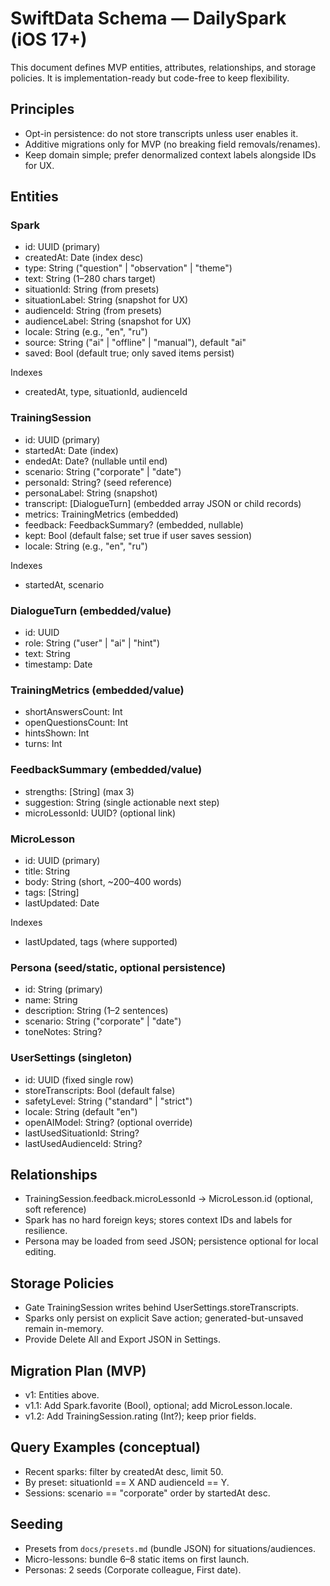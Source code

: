 # SwiftData Schema — DailySpark (iOS 17+)

This document defines MVP entities, attributes, relationships, and storage policies. It is implementation-ready but code-free to keep flexibility.

## Principles
- Opt-in persistence: do not store transcripts unless user enables it.
- Additive migrations only for MVP (no breaking field removals/renames).
- Keep domain simple; prefer denormalized context labels alongside IDs for UX.

## Entities

### Spark
- id: UUID (primary)
- createdAt: Date (index desc)
- type: String ("question" | "observation" | "theme")
- text: String (1–280 chars target)
- situationId: String (from presets)
- situationLabel: String (snapshot for UX)
- audienceId: String (from presets)
- audienceLabel: String (snapshot for UX)
- locale: String (e.g., "en", "ru")
- source: String ("ai" | "offline" | "manual"), default "ai"
- saved: Bool (default true; only saved items persist)

Indexes
- createdAt, type, situationId, audienceId

### TrainingSession
- id: UUID (primary)
- startedAt: Date (index)
- endedAt: Date? (nullable until end)
- scenario: String ("corporate" | "date")
- personaId: String? (seed reference)
- personaLabel: String (snapshot)
- transcript: [DialogueTurn] (embedded array JSON or child records)
- metrics: TrainingMetrics (embedded)
- feedback: FeedbackSummary? (embedded, nullable)
- kept: Bool (default false; set true if user saves session)
- locale: String (e.g., "en", "ru")

Indexes
- startedAt, scenario

### DialogueTurn (embedded/value)
- id: UUID
- role: String ("user" | "ai" | "hint")
- text: String
- timestamp: Date

### TrainingMetrics (embedded/value)
- shortAnswersCount: Int
- openQuestionsCount: Int
- hintsShown: Int
- turns: Int

### FeedbackSummary (embedded/value)
- strengths: [String] (max 3)
- suggestion: String (single actionable next step)
- microLessonId: UUID? (optional link)

### MicroLesson
- id: UUID (primary)
- title: String
- body: String (short, ~200–400 words)
- tags: [String]
- lastUpdated: Date

Indexes
- lastUpdated, tags (where supported)

### Persona (seed/static, optional persistence)
- id: String (primary)
- name: String
- description: String (1–2 sentences)
- scenario: String ("corporate" | "date")
- toneNotes: String?

### UserSettings (singleton)
- id: UUID (fixed single row)
- storeTranscripts: Bool (default false)
- safetyLevel: String ("standard" | "strict")
- locale: String (default "en")
- openAIModel: String? (optional override)
- lastUsedSituationId: String?
- lastUsedAudienceId: String?

## Relationships
- TrainingSession.feedback.microLessonId → MicroLesson.id (optional, soft reference)
- Spark has no hard foreign keys; stores context IDs and labels for resilience.
- Persona may be loaded from seed JSON; persistence optional for local editing.

## Storage Policies
- Gate TrainingSession writes behind UserSettings.storeTranscripts.
- Sparks only persist on explicit Save action; generated-but-unsaved remain in-memory.
- Provide Delete All and Export JSON in Settings.

## Migration Plan (MVP)
- v1: Entities above.
- v1.1: Add Spark.favorite (Bool), optional; add MicroLesson.locale.
- v1.2: Add TrainingSession.rating (Int?); keep prior fields.

## Query Examples (conceptual)
- Recent sparks: filter by createdAt desc, limit 50.
- By preset: situationId == X AND audienceId == Y.
- Sessions: scenario == "corporate" order by startedAt desc.

## Seeding
- Presets from `docs/presets.md` (bundle JSON) for situations/audiences.
- Micro-lessons: bundle 6–8 static items on first launch.
- Personas: 2 seeds (Corporate colleague, First date).

